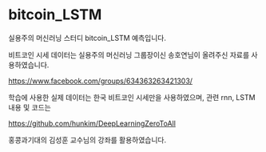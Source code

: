 # bitcoin_LSTM

실용주의 머신러닝 스터디 bitcoin_LSTM 예측입니다.

비트코인 시세 데이터는 실용주의 머신러닝 그룹장이신 송호연님이 올려주신 자료를 사용하였습니다.

https://www.facebook.com/groups/634363263421303/

학습에 사용한 실제 데이터는 한국 비트코인 시세만을 사용하였으며, 관련 rnn, LSTM 내용 및 코드는 

https://github.com/hunkim/DeepLearningZeroToAll

홍콩과기대의 김성훈 교수님의 강좌를 활용하였습니다.
